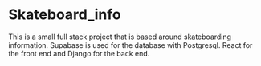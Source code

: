# Skateboard_info
This is a small full stack project that is based around skateboarding information. Supabase is used for the database with Postgresql. React for the front end and Django for the back end.
